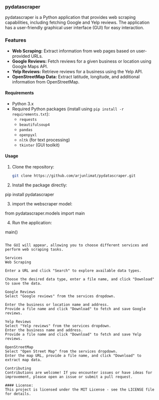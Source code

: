 ### pydatascraper

pydatascraper is a Python application that provides web scraping capabilities, including fetching Google and Yelp reviews. The application has a user-friendly graphical user interface (GUI) for easy interaction.

### Features

- **Web Scraping:** Extract information from web pages based on user-provided URLs.
- **Google Reviews:** Fetch reviews for a given business or location using Google Maps API.
- **Yelp Reviews:** Retrieve reviews for a business using the Yelp API.
- **OpenStreetMap Data:** Extract latitude, longitude, and additional information from OpenStreetMap.

#### Requirements

- Python 3.x
- Required Python packages (install using `pip install -r requirements.txt`):
  - `requests`
  - `beautifulsoup4`
  - `pandas`
  - `openpyxl`
  - `nltk` (for text processing)
  - `tkinter` (GUI toolkit)

#### Usage

1. Clone the repository:

   ```bash
   git clone https://github.com/arjunlimat/pydatascraper.git

2. Install the package directly:

pip install pydatascraper

3. import the webscraper model:

from pydatascraper.models import main

4. Run the application:

main()

```

The GUI will appear, allowing you to choose different services and perform web scraping tasks.

Services
Web Scraping

Enter a URL and click "Search" to explore available data types.

Choose the desired data type, enter a file name, and click "Download" to save the data.

Google Reviews
Select "Google reviews" from the services dropdown.

Enter the business or location name and address.
Provide a file name and click "Download" to fetch and save Google reviews.

Yelp Reviews
Select "Yelp reviews" from the services dropdown.
Enter the business name and address.
Provide a file name and click "Download" to fetch and save Yelp reviews.

OpenStreetMap
Select "Open Street Map" from the services dropdown.
Enter the map URL, provide a file name, and click "Download" to extract map data.

Contributing
Contributions are welcome! If you encounter issues or have ideas for improvement, please open an issue or submit a pull request.

#### License:
This project is licensed under the MIT License - see the LICENSE file for details.
